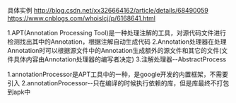 
具体实例
http://blog.csdn.net/xx326664162/article/details/68490059
https://www.cnblogs.com/whoislcj/p/6168641.html


1.APT(Annotation Processing Tool)是一种处理注解的工具，对源代码文件进行检测找出其中的Annotation，根据注解自动生成代码
2.Annotation处理器在处理Annotation时可以根据源文件中的Annotation生成额外的源文件和其它的文件(文件具体内容由Annotation处理器的编写者决定)
3.注解处理器--AbstractProcess


1.annotationProcessor是APT工具中的一种，是google开发的内置框架，不需要引入
2.annotationProcessor--只在编译的时候执行依赖的库，但是库最终不打包到apk中